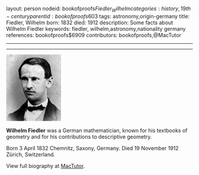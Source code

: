 layout: person
nodeid: bookofproofs$Fiedler_Wilhelm
categories: history,19th-century
parentid: bookofproofs$603
tags: astronomy,origin-germany
title: Fiedler, Wilhelm
born: 1832
died: 1912
description: Some facts about Wilhelm Fiedler
keywords: fiedler, wilhelm,astronomy,nationality germany
references: bookofproofs$6909
contributors: bookofproofs,@MacTutor

---


---

![Fiedler_Wilhelm.jpg](https://github.com/bookofproofs/bookofproofs.github.io/blob/main/_sources/_assets/images/portraits/Fiedler_Wilhelm.jpg?raw=true)

**Wilhelm Fiedler** was a German mathematician, known for his textbooks of geometry and for his contributions to descriptive geometry.

Born 3 April 1832 Chemnitz, Saxony, Germany. Died 19 November 1912 Zürich, Switzerland.


View full biography at [MacTutor](https://mathshistory.st-andrews.ac.uk/Biographies/Fiedler_Wilhelm/).